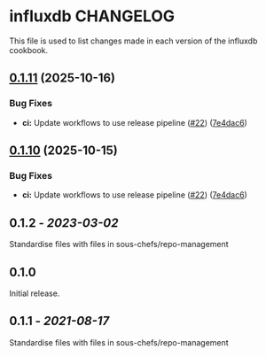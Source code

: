 # influxdb CHANGELOG

This file is used to list changes made in each version of the influxdb cookbook.

## [0.1.11](https://github.com/sous-chefs/influxdb/compare/v0.1.10...v0.1.11) (2025-10-16)


### Bug Fixes

* **ci:** Update workflows to use release pipeline ([#22](https://github.com/sous-chefs/influxdb/issues/22)) ([7e4dac6](https://github.com/sous-chefs/influxdb/commit/7e4dac6cffa6db59de2bc9e1620079d53656dc51))

## [0.1.10](https://github.com/sous-chefs/influxdb/compare/0.1.9...v0.1.10) (2025-10-15)


### Bug Fixes

* **ci:** Update workflows to use release pipeline ([#22](https://github.com/sous-chefs/influxdb/issues/22)) ([7e4dac6](https://github.com/sous-chefs/influxdb/commit/7e4dac6cffa6db59de2bc9e1620079d53656dc51))

## 0.1.2 - *2023-03-02*

Standardise files with files in sous-chefs/repo-management

## 0.1.0

Initial release.

## 0.1.1 - *2021-08-17*

Standardise files with files in sous-chefs/repo-management
